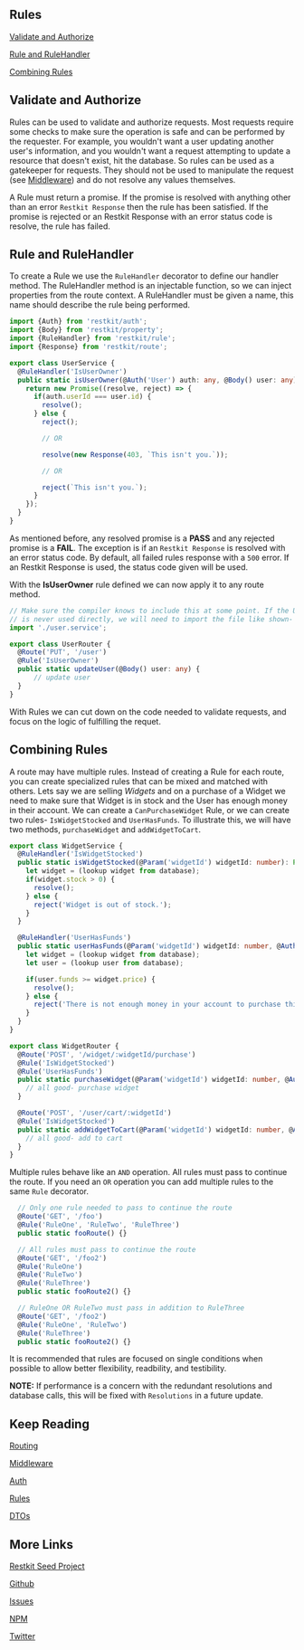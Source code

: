 Rules
-----

[Validate and Authorize](#validateandauthorize)

[Rule and RuleHandler](#use)

[Combining Rules](#combine)

<a name="validateandauthorize"></a>
## Validate and Authorize

Rules can be used to validate and authorize requests. Most requests require some
checks to make sure the operation is safe and can be performed by the requester.
For example, you wouldn't want a user updating another user's information, and
you wouldn't want a request attempting to update a resource that doesn't exist, hit
the database. So rules can be used as a gatekeeper for requests. They should not be
used to manipulate the request (see [Middleware](/middleware/README.md)) and do not resolve
any values themselves.

A Rule must return a promise. If the promise is resolved with anything other than
an error `Restkit Response` then the rule has been satisfied. If the promise
is rejected or an Restkit Response with an error status code is resolve, the 
rule has failed.

<a name="use"></a>
## Rule and RuleHandler

To create a Rule we use the `RuleHandler` decorator to define our handler method.
The RuleHandler method is an injectable function, so we can inject properties
from the route context. A RuleHandler must be given a name, this name should
describe the rule being performed.

```typescript
import {Auth} from 'restkit/auth';
import {Body} from 'restkit/property';
import {RuleHandler} from 'restkit/rule';
import {Response} from 'restkit/route';

export class UserService {
  @RuleHandler('IsUserOwner')
  public static isUserOwner(@Auth('User') auth: any, @Body() user: any): Promise<void> {
    return new Promise((resolve, reject) => {
      if(auth.userId === user.id) {
        resolve();
      } else {
        reject();

        // OR

        resolve(new Response(403, `This isn't you.`));

        // OR

        reject(`This isn't you.`);
      }
    });
  }
}
```

As mentioned before, any resolved promise is a **PASS** and any rejected promise
is a **FAIL**. The exception is if an `Restkit Response` is resolved with
an error status code. By default, all failed rules response with a `500` error.
If an Restkit Response is used, the status code given will be used.

With the **IsUserOwner** rule defined we can now apply it to any route method.

```typescript
// Make sure the compiler knows to include this at some point. If the UserService
// is never used directly, we will need to import the file like shown-
import './user.service';

export class UserRouter {
  @Route('PUT', '/user')
  @Rule('IsUserOwner')
  public static updateUser(@Body() user: any) {
      // update user
  }
}
```

With Rules we can cut down on the code needed to validate requests, and focus on the
logic of fulfilling the requet.

<a name="combine"></a>
## Combining Rules

A route may have multiple rules. Instead of creating a Rule for each route, you
can create specialized rules that can be mixed and matched with others. Lets say
we are selling *Widgets* and on a purchase of a Widget we need to make sure that
Widget is in stock and the User has enough money in their account. We can create
a `CanPurchaseWidget` Rule, or we can create two rules- `IsWidgetStocked` and 
`UserHasFunds`. To illustrate this, we will have two methods, `purchaseWidget` and
`addWidgetToCart`.

```typescript
export class WidgetService {
  @RuleHandler('IsWidgetStocked')
  public static isWidgetStocked(@Param('widgetId') widgetId: number): Promise<void> {
    let widget = (lookup widget from database);
    if(widget.stock > 0) {
      resolve();
    } else {
      reject('Widget is out of stock.');
    }
  }

  @RuleHandler('UserHasFunds')
  public static userHasFunds(@Param('widgetId') widgetId: number, @Auth('User') auth: any): Promise<void> {
    let widget = (lookup widget from database);
    let user = (lookup user from database);

    if(user.funds >= widget.price) {
      resolve();
    } else {
      reject('There is not enough money in your account to purchase this widget.');
    }
  }
}

export class WidgetRouter {
  @Route('POST', '/widget/:widgetId/purchase')
  @Rule('IsWidgetStocked')
  @Rule('UserHasFunds')
  public static purchaseWidget(@Param('widgetId') widgetId: number, @Auth('User') auth: any): Promise<void> {
    // all good- purchase widget
  }

  @Route('POST', '/user/cart/:widgetId')
  @Rule('IsWidgetStocked')
  public static addWidgetToCart(@Param('widgetId') widgetId: number, @Auth('User') auth: any) {
    // all good- add to cart
  }
}
```

Multiple rules behave like an `AND` operation. All rules must pass to continue the
route. If you need an `OR` operation you can add multiple rules to the same `Rule`
decorator.

```typescript
  // Only one rule needed to pass to continue the route 
  @Route('GET', '/foo')
  @Rule('RuleOne', 'RuleTwo', 'RuleThree')
  public static fooRoute() {}

  // All rules must pass to continue the route
  @Route('GET', '/foo2')
  @Rule('RuleOne')
  @Rule('RuleTwo')
  @Rule('RuleThree')
  public static fooRoute2() {}

  // RuleOne OR RuleTwo must pass in addition to RuleThree 
  @Route('GET', '/foo2')
  @Rule('RuleOne', 'RuleTwo')
  @Rule('RuleThree')
  public static fooRoute2() {}
```

It is recommended that rules are focused on single conditions when possible to allow
better flexibility, readbility, and testibility.

**NOTE:** If performance is a concern with the redundant resolutions and database calls,
this will be fixed with `Resolutions` in a future update. 


## Keep Reading

[Routing](/route/README.md)

[Middleware](/middleware/README.md)

[Auth](/auth/README.md)

[Rules](/rule/README.md)

[DTOs](/dto/README.md)

## More Links

[Restkit Seed Project](https://github.com/iamchairs/restkit-seed)

[Github](https://github.com/iamchairs/restkit)

[Issues](https://github.com/iamchairs/restkit/issues)

[NPM](https://www.npmjs.com/package/restkit)

[Twitter](https://twitter.com/micahwllmsn)